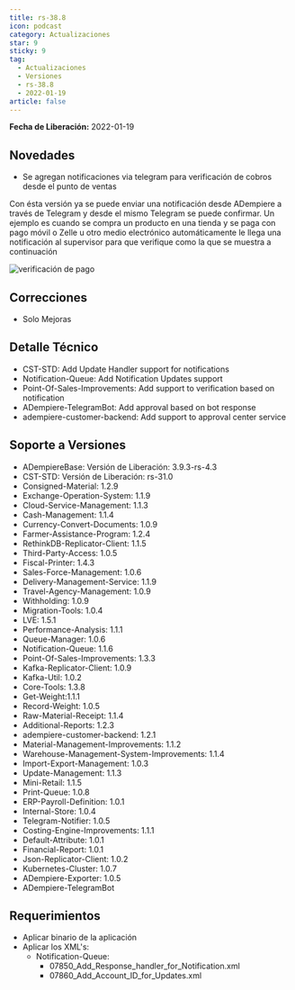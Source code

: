 ```yaml
---
title: rs-38.8
icon: podcast
category: Actualizaciones
star: 9
sticky: 9
tag:
  - Actualizaciones
  - Versiones
  - rs-38.8
  - 2022-01-19
article: false
---
```


**Fecha de Liberación:** 2022-01-19

## Novedades

- Se agregan notificaciones via telegram para verificación de cobros desde el punto de ventas

Con ésta versión ya se puede enviar una notificación desde ADempiere a través de Telegram y desde el mismo Telegram se puede confirmar.
Un ejemplo es cuando se compra un producto en una tienda y se paga con pago móvil o Zelle u otro medio electrónico automáticamente le llega una notificación
al supervisor para que verifique como la que se muestra a continuación

![verificación de pago](/assets/img/downloads/updates/resources/rs-38-8-payment-verification.png)

## Correcciones

- Solo Mejoras

## Detalle Técnico

- CST-STD: Add Update Handler support for notifications
- Notification-Queue: Add Notification Updates support
- Point-Of-Sales-Improvements: Add support to verification based on notification
- ADempiere-TelegramBot: Add approval based on bot response
- adempiere-customer-backend: Add support to approval center service

## Soporte a Versiones

- ADempiereBase: Versión de Liberación: 3.9.3-rs-4.3
- CST-STD: Versión de Liberación: rs-31.0
- Consigned-Material: 1.2.9
- Exchange-Operation-System: 1.1.9
- Cloud-Service-Management: 1.1.3
- Cash-Management: 1.1.4
- Currency-Convert-Documents: 1.0.9
- Farmer-Assistance-Program: 1.2.4
- RethinkDB-Replicator-Client: 1.1.5
- Third-Party-Access: 1.0.5
- Fiscal-Printer: 1.4.3
- Sales-Force-Management: 1.0.6
- Delivery-Management-Service: 1.1.9
- Travel-Agency-Management: 1.0.9
- Withholding: 1.0.9
- Migration-Tools: 1.0.4
- LVE: 1.5.1
- Performance-Analysis: 1.1.1
- Queue-Manager: 1.0.6
- Notification-Queue: 1.1.6
- Point-Of-Sales-Improvements: 1.3.3
- Kafka-Replicator-Client: 1.0.9
- Kafka-Util: 1.0.2
- Core-Tools: 1.3.8
- Get-Weight:1.1.1
- Record-Weight: 1.0.5
- Raw-Material-Receipt: 1.1.4
- Additional-Reports: 1.2.3
- adempiere-customer-backend: 1.2.1
- Material-Management-Improvements: 1.1.2
- Warehouse-Management-System-Improvements: 1.1.4
- Import-Export-Management: 1.0.3
- Update-Management: 1.1.3
- Mini-Retail: 1.1.5
- Print-Queue: 1.0.8
- ERP-Payroll-Definition: 1.0.1
- Internal-Store: 1.0.4
- Telegram-Notifier: 1.0.5
- Costing-Engine-Improvements: 1.1.1
- Default-Attribute: 1.0.1
- Financial-Report: 1.0.1
- Json-Replicator-Client: 1.0.2
- Kubernetes-Cluster: 1.0.7
- ADempiere-Exporter: 1.0.5
- ADempiere-TelegramBot

## Requerimientos

- Aplicar binario de la aplicación
- Aplicar los XML's:
  - Notification-Queue:
    - 07850_Add_Response_handler_for_Notification.xml
    - 07860_Add_Account_ID_for_Updates.xml
